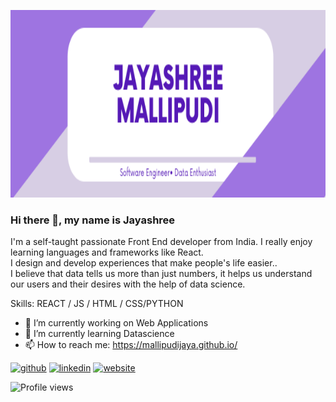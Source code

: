 [<img src='https://github.com/Mallipudijaya/Mallipudijaya/blob/main/JayashreeMallipudi.png' height='300'>](https://mallipudijaya.github.io/)

### Hi there 👋, my name is Jayashree

I'm a self-taught passionate Front End developer from India. I really enjoy learning languages and frameworks like React.<br/>
I design and develop experiences that make people's life easier..<br/>
I believe that data tells us more than just numbers, it helps us understand our users and their desires with the help of data science.

Skills:  REACT / JS / HTML / CSS/PYTHON

- 🔭 I’m currently working on  Web Applications 
- 🌱 I’m currently learning Datascience 
- 📫 How to reach me: https://mallipudijaya.github.io/ 


[<img src='https://cdn.jsdelivr.net/npm/simple-icons@3.0.1/icons/github.svg' alt='github' height='40'>](https://github.com/Mallipudijaya)  [<img src='https://cdn.jsdelivr.net/npm/simple-icons@3.0.1/icons/linkedin.svg' alt='linkedin' height='40'>](https://www.linkedin.com/in/jaya-shree-21647b138/)  [<img src='https://cdn.jsdelivr.net/npm/simple-icons@3.0.1/icons/icloud.svg' alt='website' height='40'>](https://mallipudijaya.github.io/)  

![Profile views](https://gpvc.arturio.dev/Mallipudijaya)  
